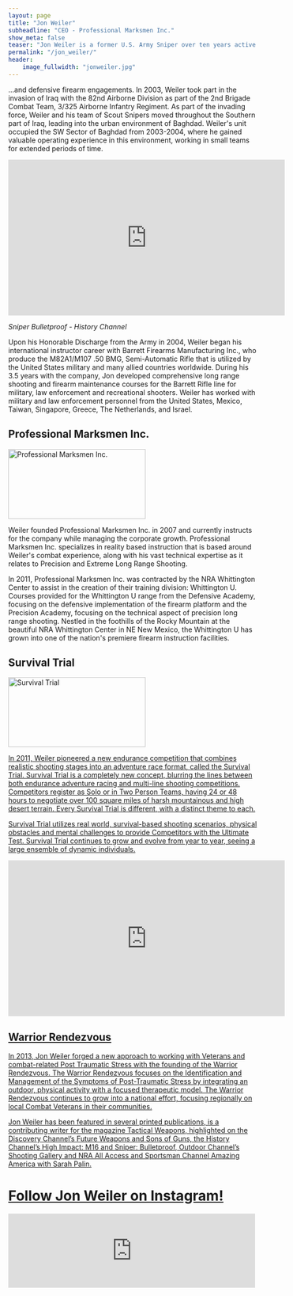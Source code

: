 ```yaml
---
layout: page
title: "Jon Weiler"
subheadline: "CEO - Professional Marksmen Inc."
show_meta: false
teaser: "Jon Weiler is a former U.S. Army Sniper over ten years active experience working with precision long range cartridges ... "
permalink: "/jon_weiler/"
header:
    image_fullwidth: "jonweiler.jpg"
---
```

...and defensive firearm engagements. In 2003, Weiler took part in the invasion of Iraq with the 82nd Airborne Division as part of the 2nd Brigade Combat Team, 3/325 Airborne Infantry Regiment.  As part of the invading force, Weiler and his team of Scout Snipers moved throughout the Southern part of Iraq, leading into the urban environment of Baghdad. Weiler's unit occupied the SW Sector of Baghdad from 2003-2004, where he gained valuable operating experience in this environment, working in small teams for extended periods of time.  

<iframe width="560" height="315" src="https://www.youtube.com/embed/ezJ_I-ZE6i4" frameborder="0" allowfullscreen></iframe>

*Sniper Bulletproof - History Channel*

Upon his Honorable Discharge from the Army in 2004, Weiler began his international instructor career with Barrett Firearms Manufacturing Inc., who produce the M82A1/M107 .50 BMG, Semi-Automatic Rifle that is utilized by the United States military and many allied countries worldwide. During his 3.5 years with the company, Jon developed comprehensive long range shooting and firearm maintenance courses for the Barrett Rifle line for military, law enforcement and recreational shooters.  Weiler has worked with military and law enforcement personnel from the United States, Mexico, Taiwan, Singapore, Greece, The Netherlands, and Israel.

## Professional Marksmen Inc.

<img src="http://professionalmarksmen.com/images/PMIlogo.png" alt="Professional Marksmen Inc." style="width:278px;height:141px;">

Weiler founded Professional Marksmen Inc. in 2007 and currently instructs for the company while managing the corporate growth.  Professional Marksmen Inc. specializes in reality based instruction that is based around Weiler's combat experience, along with his vast technical expertise as it relates to Precision and Extreme Long Range Shooting.  

In 2011, Professional Marksmen Inc. was contracted by the NRA Whittington Center to assist in the creation of their training division: Whittington U.  Courses provided for the Whittington U range from the Defensive Academy, focusing on the defensive implementation of the firearm platform and the Precision Academy, focusing on the technical aspect of precision long range shooting.  Nestled in the foothills of the Rocky Mountain at the beautiful NRA Whittington Center in NE New Mexico, the Whittington U has grown into one of the nation's premiere firearm instruction facilities.


## Survival Trial

<a href="http://survivaltrial.com" target="_blank"><img src="http://professionalmarksmen.com/images/promo_hb_2.jpg" alt="Survival Trial" style="width:278px;height:141px;">


In 2011, Weiler pioneered a new endurance competition that combines realistic shooting stages into an adventure race format, called the Survival Trial.  Survival Trial is a completely new concept, blurring the lines between both endurance adventure racing and multi-line shooting competitions. Competitors register as Solo or in Two Person Teams, having 24 or 48 hours to negotiate over 100 square miles of harsh mountainous and high desert terrain.  Every Survival Trial is different, with a distinct theme to each. 

Survival Trial utilizes real world, survival-based shooting scenarios, physical obstacles and mental challenges to provide Competitors with the Ultimate Test.  Survival Trial continues to grow and evolve from year to year, seeing a large ensemble of dynamic individuals.

<iframe width="560" height="315" src="https://www.youtube.com/embed/NFObCsDeEy4" frameborder="0" allowfullscreen></iframe>


## Warrior Rendezvous

In 2013, Jon Weiler forged a new approach to working with Veterans and combat-related Post Traumatic Stress with the founding of the Warrior Rendezvous. The Warrior Rendezvous focuses on the Identification and Management of the Symptoms of Post-Traumatic Stress by integrating an outdoor, physical activity with a focused therapeutic model. The Warrior Rendezvous continues to grow into a national effort, focusing regionally on local Combat Veterans in their communities.


Jon Weiler has been featured in several printed publications, is a contributing writer for the magazine Tactical Weapons, highlighted on the Discovery Channel’s Future Weapons and Sons of Guns, the History Channel’s High Impact: M16 and Sniper: Bulletproof, Outdoor Channel’s Shooting Gallery and NRA All Access and Sportsman Channel Amazing America with Sarah Palin.


# Follow Jon Weiler on Instagram!

<!-- SnapWidget -->
<iframe src="http://snapwidget.com/sc/?u=am9uX3dlaWxlcnxpbnwxNTB8M3wzfHx5ZXN8MjB8ZmFkZUlufG9uU3RhcnR8eWVzfHllcw==&ve=040815" title="Instagram Widget" class="snapwidget-widget" allowTransparency="true" frameborder="0" scrolling="no" style="border:none; overflow:hidden; width:500px; height:150px"></iframe>

